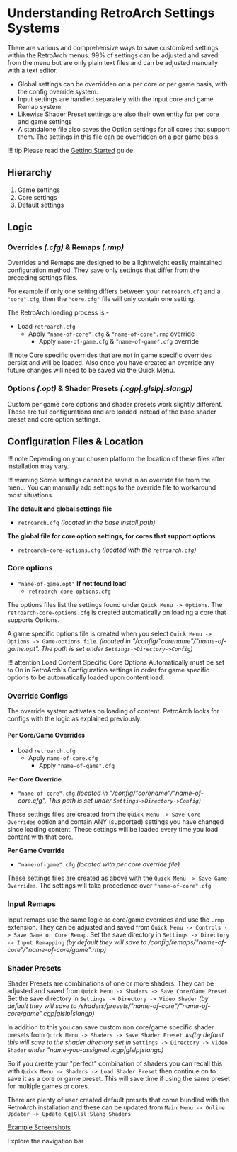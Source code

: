 # Understanding RetroArch Settings Systems

There are various and comprehensive ways to save customized settings within the RetroArch menus. 99% of settings can be adjusted and saved from the menu but are only plain text files and can be adjusted manually with a text editor.

- Global settings can be overridden on a per core or per game basis, with the config override system.
- Input settings are handled separately with the input core and game Remap system.
- Likewise Shader Preset settings are also their own entity for per core and game settings
- A standalone file also saves the Option settings for all cores that support them. The settings in this file can be overridden on a per game basis.

!!! tip
    Please read the [Getting Started](windows.md) guide.

## Hierarchy

1. Game settings
2. Core settings
3. Default settings

## Logic

### Overrides *(.cfg)* & Remaps *(.rmp)*

Overrides and Remaps are designed to be a lightweight easily maintained configuration method. They save only settings that differ from the preceding settings files.

For example if only one setting differs between your `retroarch.cfg` and a `"core".cfg`, then the `"core.cfg"` file will only contain one setting.

The RetroArch loading process is:-

- Load `retroarch.cfg`
    - Apply `"name-of-core".cfg` & `"name-of-core".rmp` override
        - Apply `name-of-game.cfg` & `"name-of-game".cfg` override

!!! note
    Core specific overrides that are not in game specific overrides persist and will be loaded.
    Also once you have created an override any future changes will need to be saved via the Quick Menu.
	
### Options *(.opt)* & Shader Presets *(.cgp|.glslp|.slangp)*

Custom per game core options and shader presets work slightly different. These are full configurations and are loaded instead of the base shader preset and core option settings.

## Configuration Files & Location

!!! note
    Depending on your chosen platform the location of these files after installation may vary.

!!! warning
    Some settings cannot be saved in an override file from the menu. You can manually add settings to the override file to workaround most situations.

**The default and global settings file**

- `retroarch.cfg`  *(located in the base install path)*

**The global file for core option settings, for cores that support options**

- `retroarch-core-options.cfg` *(located with the `retroarch.cfg`)*

### Core options

- `"name-of-game.opt"` **If not found load**
    - `retroarch-core-options.cfg`

The options files list the settings found under `Quick Menu -> Options`. The `retroarch-core-options.cfg` is created automatically on loading a core that supports Options.

A game specific options file is created when you select `Quick Menu -> Options -> Game-options file`. *(located in "/config/"corename"/"name-of-game.opt". The path is set under `Settings->Directory->Config`)*

!!! attention
	Load Content Specific Core Options Automatically must be set to On in RetroArch's Configuration settings in order for game specific options to be automatically loaded upon content load.

### Override Configs

The override system activates on loading of content. RetroArch looks for configs with the logic as explained previously.

#### Per Core/Game Overrides

- Load `retroarch.cfg`
    - Apply `name-of-core.cfg`
		- Apply `"name-of-game".cfg`

**Per Core Override**

- `"name-of-core".cfg` *(located in "/config/"corename"/"name-of-core.cfg". This path is set under `Settings->Directory->Config`)*

These settings files are created from the `Quick Menu -> Save Core Overrides` option and contain ANY (supported) settings you have changed since loading content. These settings will be loaded every time you load content with that core.   

**Per Game Override**

- `"name-of-game".cfg` *(located with per core override file)*

These settings files are created as above with the `Quick Menu -> Save Game Overrides`. The settings will take precedence over `"name-of-core".cfg`

### Input Remaps

Input remaps use the same logic as core/game overrides and use the `.rmp` extension. They can be adjusted and saved from `Quick Menu -> Controls -> Save Game or Core Remap`. Set the save directory in `Settings -> Directory -> Input Remapping` *(by default they will save to /config/remaps/"name-of-core"/"name-of-core/game".rmp)*

### Shader Presets

Shader Presets are combinations of one or more shaders. They can be adjusted and saved from `Quick Menu -> Shaders -> Save Core/Game Preset`. Set the save directory in `Settings -> Directory -> Video Shader` *(by default they will save to /shaders/presets/"name-of-core"/"name-of-core/game".cgp|glslp|slangp)*

In addition to this you can save custom non core/game specific shader presets from `Quick Menu -> Shaders -> Save Shader Preset As`*(by default this will save to the shader directory set in* `Settings -> Directory -> Video Shader` *under "name-you-assigned .cgp|glslp|slangp)*

So if you create your "perfect" combination of shaders you can recall this with `Quick Menu -> Shaders -> Load Shader Preset` then continue on to save it as a core or game preset. This will save time if using the same preset for multiple games or cores.

There are plenty of user created default presets that come bundled with the RetroArch installation and these can be updated from `Main Menu -> Online Updater -> Update Cg|Glsl|Slang Shaders`

[Example Screenshots](https://docs.libretro.com/shader/introduction/)

Explore the navigation bar

